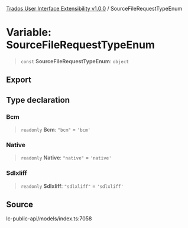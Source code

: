 [Trados User Interface Extensibility v1.0.0](../wiki/globals) / SourceFileRequestTypeEnum

# Variable: SourceFileRequestTypeEnum

> `const` **SourceFileRequestTypeEnum**: `object`

## Export

## Type declaration

### Bcm

> `readonly` **Bcm**: `"bcm"` = `'bcm'`

### Native

> `readonly` **Native**: `"native"` = `'native'`

### Sdlxliff

> `readonly` **Sdlxliff**: `"sdlxliff"` = `'sdlxliff'`

## Source

lc-public-api/models/index.ts:7058
